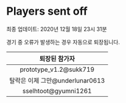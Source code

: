 # Players sent off
최종 업데이트: 2020년 12월 18일 23시 31분


경기 중 오류가 발생하는 경우 자동으로 퇴장됩니다.


| 퇴장된 참가자 |
|:---:|
| prototype_v1.2@sukk719 |
| 탈락은 이제 그만@underlunar0613 |
| sselhtoot@gyumni1261 |
